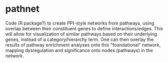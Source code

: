 # pathnet

Code (R package?) to create PPI-style networks from pathways, using overlap between their constituent genes to define interactions/edges. This will allow for visualization of similar pathways based on their underlying genes, instead of a category/hierarchy term. One can then overlay the results of pathway enrichment analyses onto this "foundational" network, mapping dysregulation and significance onto nodes (pathways) in the network.

